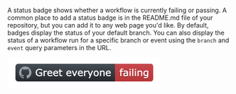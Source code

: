 A status badge shows whether a workflow is currently failing or passing. A common place to add a status badge is in the README.md file of your repository, but you can add it to any web page you'd like. By default, badges display the status of your default branch. You can also display the status of a workflow run for a specific branch or event using the `branch` and `event` query parameters in the URL.

![example status badge](/assets/images/help/repository/actions-workflow-status-badge.png)
